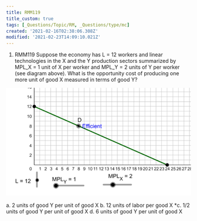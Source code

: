 ```yaml
---
title: RMM119
title_custom: true
tags: [_Questions/Topic/RM, _Questions/type/mc]
created: '2021-02-16T02:38:06.308Z'
modified: '2021-02-23T14:09:10.021Z'
---
```


1. RMM119 Suppose the economy has L = 12 workers and linear technologies in the X and the Y production sectors summarized by MPL_X = 1 unit of X per worker and MPL_Y = 2 units of Y per worker (see diagram above). What is the opportunity cost of producing one more unit of good X measured in terms of good Y?

![](../attachments/RMT101_image.png)


a. 	2 units of good Y per unit of good X
b. 12 units of labor per good X
*c. 1/2 units of good Y per unit of good X
d. 6 units of good Y per unit of good X

[^comment]: Click on target question. First used as M01_R3 in TH
   We should add axis labels
